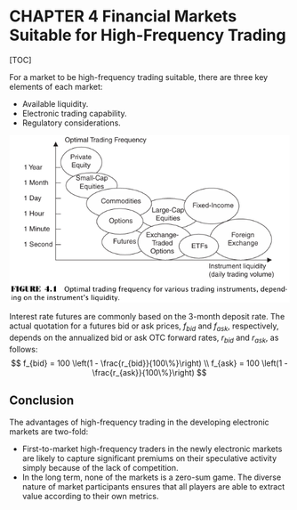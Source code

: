 # CHAPTER 4 Financial Markets Suitable for High-Frequency Trading

[TOC]



For a market to be high-frequency trading suitable, there are three key elements of each market:

- Available liquidity.
- Electronic trading capability.
- Regulatory considerations.

![optimal_trading_frequency](res/optimal_trading_frequency.png)

Interest rate futures are commonly based on the 3-month deposit rate. The actual quotation for a futures bid or ask prices, $f_{bid}$ and $f_{ask}$, respectively, depends on the annualized bid or ask OTC forward rates, $r_{bid}$ and $r_{ask}$, as follows:
$$
f_{bid} = 100 \left(1 - \frac{r_{bid}}{100\%}\right) \\
f_{ask} = 100 \left(1 - \frac{r_{ask}}{100\%}\right)
$$


## Conclusion

The advantages of high-frequency trading in the developing electronic markets are two-fold:

- First-to-market high-frequency traders in the newly electronic markets are likely to capture significant premiums on their speculative activity simply because of the lack of competition.
- In the long term, none of the markets is a zero-sum game. The diverse nature of market participants ensures that all players are able to extract value according to their own metrics.

